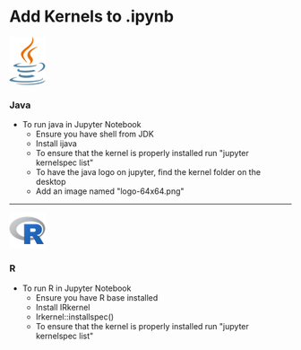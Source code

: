 # Add Kernels to .ipynb

!["Java"](./images/Java-64x64.png)
### Java
- To run java in Jupyter Notebook
	- Ensure you have shell from JDK
	- Install ijava
	- To ensure that the kernel is properly installed run "jupyter kernelspec list"
	- To have the java logo on jupyter, find the kernel folder on the desktop
	- Add an image named "logo-64x64.png"

------

!["R"](./images/R-64x64.png)
### R
- To run R in Jupyter Notebook
	- Ensure you have R base installed
	- Install IRkernel
	- Irkernel::installspec()
	- To ensure that the kernel is properly installed run "jupyter kernelspec list"